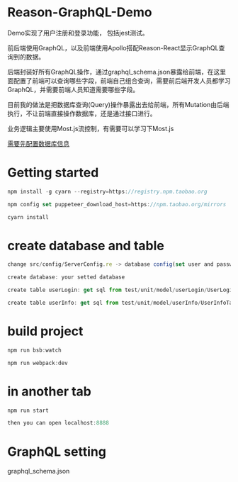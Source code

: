 # Reason-GraphQL-Demo
Demo实现了用户注册和登录功能， 包括jest测试。

前后端使用GraphQL，以及前端使用Apollo搭配Reason-React显示GraphQL查询到的数据。

后端封装好所有GraphQL操作，通过graphql_schema.json暴露给前端，在这里面配置了前端可以查询哪些字段，前端自己组合查询，需要前后端开发人员都学习GraphQL，并需要前端人员知道需要哪些字段。

目前我的做法是把数据库查询(Query)操作暴露出去给前端，所有Mutation由后端执行，不让前端直接操作数据库，还是通过接口进行。

业务逻辑主要使用Most.js流控制，有需要可以学习下Most.js

[需要先配置数据库信息](https://github.com/Wonder-Technology/Reason-GraphQL-Demo#create-database-and-table)

# Getting started

```js 
npm install -g cyarn --registry=https://registry.npm.taobao.org

npm config set puppeteer_download_host=https://npm.taobao.org/mirrors

cyarn install 
```


# create database and table

```js
change src/config/ServerConfig.re -> database config(set user and password and database)

create database: your setted database

create table userLogin: get sql from test/unit/model/userLogin/UserLoginTableTool.re

create table userInfo: get sql from test/unit/model/userInfo/UserInfoTableTool.re
```

# build project

```js
npm run bsb:watch

npm run webpack:dev
```

# in another tab

```js
npm run start

then you can open localhost:8888
```

# GraphQL setting 
graphql_schema.json

<!-- # 参考资料 -->



